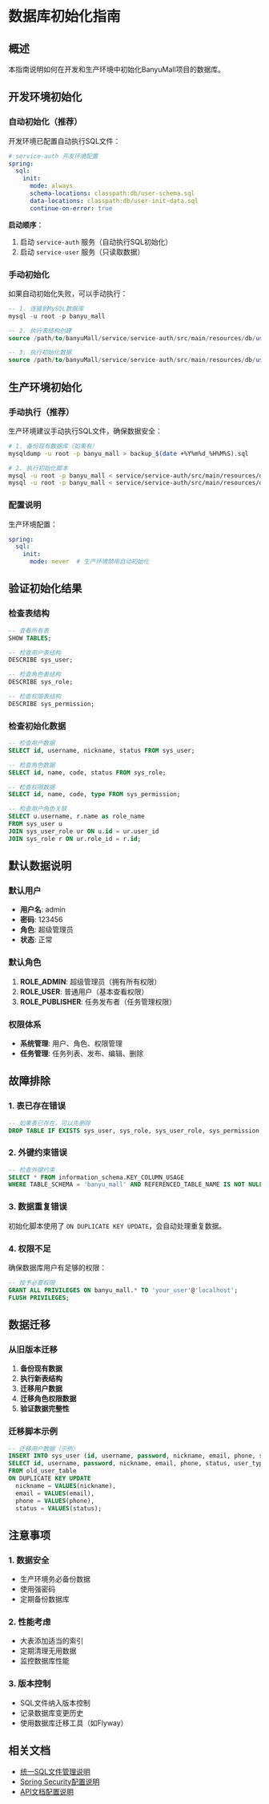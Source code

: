 # 数据库初始化指南

## 概述

本指南说明如何在开发和生产环境中初始化BanyuMall项目的数据库。

## 开发环境初始化

### 自动初始化（推荐）

开发环境已配置自动执行SQL文件：

```yaml
# service-auth 开发环境配置
spring:
  sql:
    init:
      mode: always
      schema-locations: classpath:db/user-schema.sql
      data-locations: classpath:db/user-init-data.sql
      continue-on-error: true
```

**启动顺序**：
1. 启动 `service-auth` 服务（自动执行SQL初始化）
2. 启动 `service-user` 服务（只读取数据）

### 手动初始化

如果自动初始化失败，可以手动执行：

```sql
-- 1. 连接到MySQL数据库
mysql -u root -p banyu_mall

-- 2. 执行表结构创建
source /path/to/banyuMall/service/service-auth/src/main/resources/db/user-schema.sql;

-- 3. 执行初始化数据
source /path/to/banyuMall/service/service-auth/src/main/resources/db/user-init-data.sql;
```

## 生产环境初始化

### 手动执行（推荐）

生产环境建议手动执行SQL文件，确保数据安全：

```bash
# 1. 备份现有数据库（如果有）
mysqldump -u root -p banyu_mall > backup_$(date +%Y%m%d_%H%M%S).sql

# 2. 执行初始化脚本
mysql -u root -p banyu_mall < service/service-auth/src/main/resources/db/user-schema.sql
mysql -u root -p banyu_mall < service/service-auth/src/main/resources/db/user-init-data.sql
```

### 配置说明

生产环境配置：
```yaml
spring:
  sql:
    init:
      mode: never  # 生产环境禁用自动初始化
```

## 验证初始化结果

### 检查表结构
```sql
-- 查看所有表
SHOW TABLES;

-- 检查用户表结构
DESCRIBE sys_user;

-- 检查角色表结构
DESCRIBE sys_role;

-- 检查权限表结构
DESCRIBE sys_permission;
```

### 检查初始化数据
```sql
-- 检查用户数据
SELECT id, username, nickname, status FROM sys_user;

-- 检查角色数据
SELECT id, name, code, status FROM sys_role;

-- 检查权限数据
SELECT id, name, code, type FROM sys_permission;

-- 检查用户角色关联
SELECT u.username, r.name as role_name 
FROM sys_user u 
JOIN sys_user_role ur ON u.id = ur.user_id 
JOIN sys_role r ON ur.role_id = r.id;
```

## 默认数据说明

### 默认用户
- **用户名**: admin
- **密码**: 123456
- **角色**: 超级管理员
- **状态**: 正常

### 默认角色
1. **ROLE_ADMIN**: 超级管理员（拥有所有权限）
2. **ROLE_USER**: 普通用户（基本查看权限）
3. **ROLE_PUBLISHER**: 任务发布者（任务管理权限）

### 权限体系
- **系统管理**: 用户、角色、权限管理
- **任务管理**: 任务列表、发布、编辑、删除

## 故障排除

### 1. 表已存在错误
```sql
-- 如果表已存在，可以先删除
DROP TABLE IF EXISTS sys_user, sys_role, sys_user_role, sys_permission, sys_role_permission, user_profile, user_config;
```

### 2. 外键约束错误
```sql
-- 检查外键约束
SELECT * FROM information_schema.KEY_COLUMN_USAGE 
WHERE TABLE_SCHEMA = 'banyu_mall' AND REFERENCED_TABLE_NAME IS NOT NULL;
```

### 3. 数据重复错误
初始化脚本使用了 `ON DUPLICATE KEY UPDATE`，会自动处理重复数据。

### 4. 权限不足
确保数据库用户有足够的权限：
```sql
-- 授予必要权限
GRANT ALL PRIVILEGES ON banyu_mall.* TO 'your_user'@'localhost';
FLUSH PRIVILEGES;
```

## 数据迁移

### 从旧版本迁移
1. **备份现有数据**
2. **执行新表结构**
3. **迁移用户数据**
4. **迁移角色权限数据**
5. **验证数据完整性**

### 迁移脚本示例
```sql
-- 迁移用户数据（示例）
INSERT INTO sys_user (id, username, password, nickname, email, phone, status, user_type)
SELECT id, username, password, nickname, email, phone, status, user_type
FROM old_user_table
ON DUPLICATE KEY UPDATE
  nickname = VALUES(nickname),
  email = VALUES(email),
  phone = VALUES(phone),
  status = VALUES(status);
```

## 注意事项

### 1. 数据安全
- 生产环境务必备份数据
- 使用强密码
- 定期备份数据库

### 2. 性能考虑
- 大表添加适当的索引
- 定期清理无用数据
- 监控数据库性能

### 3. 版本控制
- SQL文件纳入版本控制
- 记录数据库变更历史
- 使用数据库迁移工具（如Flyway）

## 相关文档

- [统一SQL文件管理说明](./UNIFIED-SQL-MANAGEMENT.md)
- [Spring Security配置说明](./SPRING-SECURITY-SETUP.md)
- [API文档配置说明](./API-DOCS-SETUP.md) 